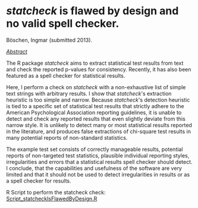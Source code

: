 *statcheck* is flawed by design and no valid spell checker.
==================================
Böschen, Ingmar (submitted 2013).

<ins>*Abstract*</ins>

The R package *statcheck* aims to extract statistical test results from text and check the reported p-values for consistency. 
Recently, it has also been featured as a spell checker for statistical results. 

Here, I perform a check on *statcheck* with a non-exhaustive list of simple text strings with arbitrary results. 
I show that *statcheck*'s extraction heuristic is too simple and narrow. 
Because *statcheck*'s detection heuristic is tied to a specific set of statistical test results that strictly adhere to the American Psychological Association reporting guidelines, it is unable to detect and check any reported results that even slightly deviate from this narrow style. 
It is unlikely to detect many or most statistical results reported in the literature, and produces false extractions of chi-square test results in many potential reports of non-standard statistics. 

The example test set consists of correctly manageable results, potential reports of non-targeted test statistics, plausible individual reporting styles, irregularities and errors that a statistical results spell checker should detect. 
I conclude, that the capabilities and usefulness of the software are very limited and that it should not be used to detect irregularities in results or as a spell checker for results. 


R Script to perform the statcheck check: [Script_statcheckIsFlawedByDesign.R](https://github.com/ingmarboeschen/JATSdecoderEvaluation/blob/main/Check_statcheck/Script_statcheckIsFlawedByDesign.R)
